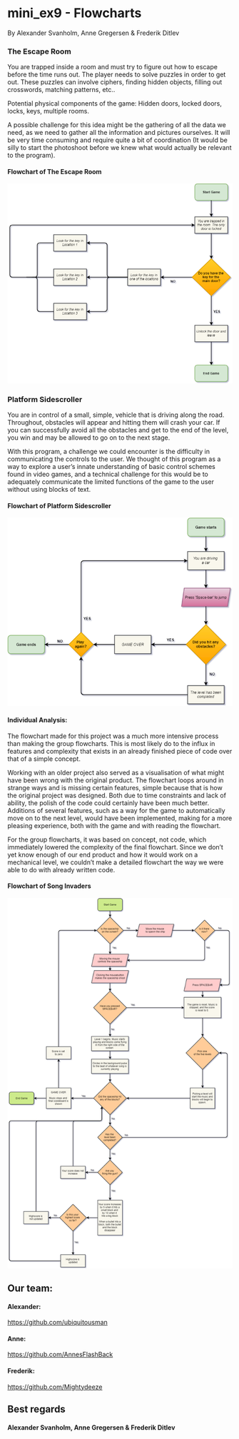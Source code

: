 # mini_ex9 - Flowcharts
By Alexander Svanholm, Anne Gregersen & Frederik Ditlev

### The Escape Room

You are trapped inside a room and must try to figure out how to escape before the time runs out. The player needs to solve puzzles in order to get out. These puzzles can involve ciphers, finding hidden objects, filling out crosswords, matching patterns, etc..

Potential physical components of the game: Hidden doors, locked doors, locks, keys, multiple rooms.

A possible challenge for this idea might be the gathering of all the data we need, as we need to gather all the information and pictures ourselves. It will be very time consuming and require quite a bit of coordination (It would be silly to start the photoshoot before we knew what would actually be relevant to the program).

#### Flowchart of The Escape Room
![alt text](escape.png "ESCAPE")

### Platform Sidescroller

You are in control of a small, simple, vehicle that is driving along the road. Throughout, obstacles will appear and hitting them will crash your car. If you can successfully avoid all the obstacles and get to the end of the level, you win and may be allowed to go on to the next stage.

With this program, a challenge we could encounter is the difficulty in communicating the controls to the user. We thought of this program as a way to explore a user’s innate understanding of basic control schemes found in video games, and a technical challenge for this would be to adequately communicate the limited functions of the game to the user without using blocks of text.

#### Flowchart of Platform Sidescroller
![alt text](sidescroller.png "DRIVE")

#### Individual Analysis:
The flowchart made for this project was a much more intensive process than making the group flowcharts. This is most likely do to the influx in features and complexity that exists in an already finished piece of code over that of a simple concept. 

Working with an older project also served as a visualisation of what might have been wrong with the original product. The flowchart loops around in strange ways and is missing certain features, simple because that is how the original project was designed. Both due to time constraints and lack of ability, the polish of the code could certainly have been much better. Additions of several features, such as a way for the game to automatically move on to the next level, would have been implemented, making for a more pleasing experience, both with the game and with reading the flowchart. 

For the group flowcharts, it was based on concept, not code, which immediately lowered the complexity of the final flowchart. Since we don’t yet know enough of our end product and how it would work on a mechanical level, we couldn’t make a detailed flowchart the way we were able to do with already written code. 


#### Flowchart of Song Invaders
![alt text](songinvader.png "FIRE")

## Our team:
#### Alexander:
https://github.com/ubiquitousman
#### Anne:
https://github.com/AnnesFlashBack
#### Frederik:
https://github.com/Mightydeeze  

## Best regards
#### Alexander Svanholm, Anne Gregersen & Frederik Ditlev
